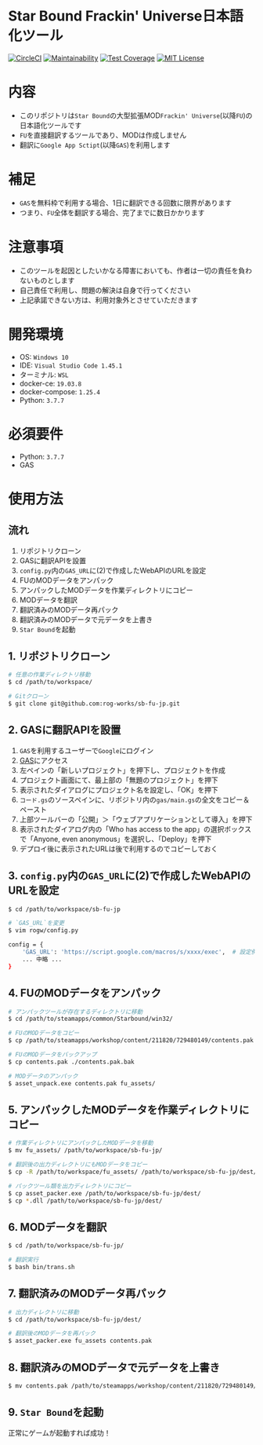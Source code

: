 Star Bound Frackin' Universe日本語化ツール
===

[![CircleCI](https://circleci.com/gh/rog-works/sb-fu-jp.svg?style=shield)](https://circleci.com/gh/rog-works/sb-fu-jp)
[![Maintainability](https://api.codeclimate.com/v1/badges/1f26d55cf934dda318df/maintainability)](https://codeclimate.com/github/rog-works/sb-fu-jp/maintainability)
[![Test Coverage](https://api.codeclimate.com/v1/badges/1f26d55cf934dda318df/test_coverage)](https://codeclimate.com/github/rog-works/sb-fu-jp/test_coverage)
[![MIT License](http://img.shields.io/badge/license-MIT-blue.svg?style=flat)](LICENSE)

# 内容

* このリポジトリは`Star Bound`の大型拡張MOD`Frackin' Universe`(以降`FU`)の日本語化ツールです
* `FU`を直接翻訳するツールであり、MODは作成しません
* 翻訳に`Google App Sctipt`(以降`GAS`)を利用します

# 補足

* `GAS`を無料枠で利用する場合、1日に翻訳できる回数に限界があります
* つまり、`FU`全体を翻訳する場合、完了までに数日かかります

# 注意事項

* このツールを起因としたいかなる障害においても、作者は一切の責任を負わないものとします
* 自己責任で利用し、問題の解決は自身で行ってください
* 上記承諾できない方は、利用対象外とさせていただきます

# 開発環境

* OS: `Windows 10`
* IDE: `Visual Studio Code 1.45.1`
* ターミナル: `WSL`
* docker-ce: `19.03.8`
* docker-compose: `1.25.4`
* Python: `3.7.7`

# 必須要件

* Python: `3.7.7`
* GAS

# 使用方法

## 流れ

1. リポジトリクローン
2. GASに翻訳APIを設置
3. `config.py`内の`GAS_URL`に(2)で作成したWebAPIのURLを設定
4. FUのMODデータをアンパック
5. アンパックしたMODデータを作業ディレクトリにコピー
6. MODデータを翻訳
7. 翻訳済みのMODデータ再パック
8. 翻訳済みのMODデータで元データを上書き
9. `Star Bound`を起動

## 1. リポジトリクローン

```bash
# 任意の作業ディレクトリ移動
$ cd /path/to/workspace/

# Gitクローン
$ git clone git@github.com:rog-works/sb-fu-jp.git
```

## 2. GASに翻訳APIを設置

1. `GAS`を利用するユーザーで`Google`にログイン
1. [GAS](https://script.google.com/home)にアクセス
1. 左ペインの「新しいプロジェクト」を押下し、プロジェクトを作成
1. プロジェクト画面にて、最上部の「無題のプロジェクト」を押下
1. 表示されたダイアログにプロジェクト名を設定し、「OK」を押下
1. `コード.gs`のソースペインに、リポジトリ内の`gas/main.gs`の全文をコピー＆ペースト
1. 上部ツールバーの「公開」＞「ウェブアプリケーションとして導入」を押下
1. 表示されたダイアログ内の「Who has access to the app」の選択ボックスで「Anyone, even anonymous」を選択し、「Deploy」を押下
1. デプロイ後に表示されたURLは後で利用するのでコピーしておく

## 3. `config.py`内の`GAS_URL`に(2)で作成したWebAPIのURLを設定

```bash
$ cd /path/to/workspace/sb-fu-jp

# `GAS_URL`を変更
$ vim rogw/config.py

config = {
    'GAS_URL': 'https://script.google.com/macros/s/xxxx/exec',  # 設定例
    ... 中略 ...
}
```

## 4. FUのMODデータをアンパック

```bash
# アンパックツールが存在するディレクトリに移動
$ cd /path/to/steamapps/common/Starbound/win32/

# FUのMODデータをコピー
$ cp /path/to/steamapps/workshop/content/211820/729480149/contents.pak ./

# FUのMODデータをバックアップ
$ cp contents.pak ./contents.pak.bak

# MODデータのアンパック
$ asset_unpack.exe contents.pak fu_assets/
```

## 5. アンパックしたMODデータを作業ディレクトリにコピー

```bash
# 作業ディレクトリにアンパックしたMODデータを移動
$ mv fu_assets/ /path/to/workspace/sb-fu-jp/

# 翻訳後の出力ディレクトリにもMODデータをコピー
$ cp -R /path/to/workspace/fu_assets/ /path/to/workspace/sb-fu-jp/dest/

# パックツール類を出力ディレクトリにコピー
$ cp asset_packer.exe /path/to/workspace/sb-fu-jp/dest/
$ cp *.dll /path/to/workspace/sb-fu-jp/dest/
```

## 6. MODデータを翻訳

```bash
$ cd /path/to/workspace/sb-fu-jp/

# 翻訳実行
$ bash bin/trans.sh
```

## 7. 翻訳済みのMODデータ再パック

```bash
# 出力ディレクトリに移動
$ cd /path/to/workspace/sb-fu-jp/dest/

# 翻訳後のMODデータを再パック
$ asset_packer.exe fu_assets contents.pak
```

## 8. 翻訳済みのMODデータで元データを上書き

```bash
$ mv contents.pak /path/to/steamapps/workshop/content/211820/729480149/
```

## 9. `Star Bound`を起動

正常にゲームが起動すれば成功！
